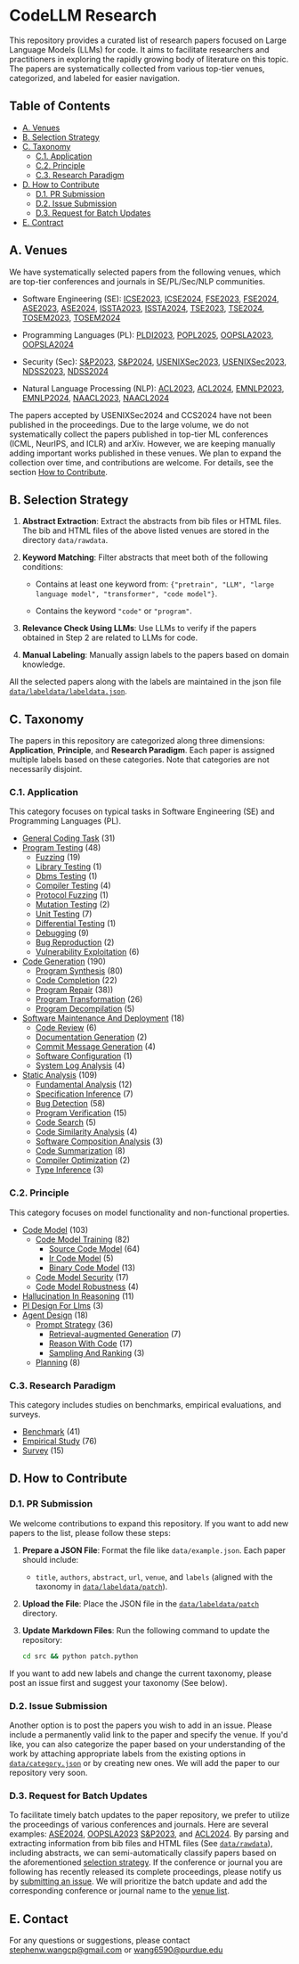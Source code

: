 # CodeLLM Research

This repository provides a curated list of research papers focused on Large Language Models (LLMs) for code. It aims to facilitate researchers and practitioners in exploring the rapidly growing body of literature on this topic. The papers are systematically collected from various top-tier venues, categorized, and labeled for easier navigation.

## Table of Contents

- [A. Venues](#a-venues)
- [B. Selection Strategy](#b-selection-strategy)
- [C. Taxonomy](#c-taxonomy)
   - [C.1. Application](#c1-application)
   - [C.2. Principle](#c2-principle)
   - [C.3. Research Paradigm](#c3-research-paradigm)
- [D. How to Contribute](#d-how-to-contribute)
   - [D.1. PR Submission](#d1-pr-submission)
   - [D.2. Issue Submission](#d2-issue-submission)
   - [D.3. Request for Batch Updates](#d3-request-for-batch-updates)
- [E. Contract](#e-contract)


## A. Venues

We have systematically selected papers from the following venues, which are top-tier conferences and journals in SE/PL/Sec/NLP communities.

- Software Engineering (SE): [ICSE2023](data/papers/venues/ICSE2023/README.md), [ICSE2024](data/papers/venues/ICSE2024/README.md), [FSE2023](data/papers/venues/FSE2023/README.md), [FSE2024](data/papers/venues/FSE2024/README.md), [ASE2023](data/papers/venues/ASE2023/README.md), [ASE2024](data/papers/venues/ASE2024/README.md), [ISSTA2023](data/papers/venues/ISSTA2023/README.md), [ISSTA2024](data/papers/venues/ISSTA2024/README.md), [TSE2023](data/papers/venues/TSE2023/README.md), [TSE2024](data/papers/venues/TSE2024/README.md), [TOSEM2023](data/papers/venues/TOSEM2023/README.md), [TOSEM2024](data/papers/venues/TOSEM2024/README.md)

- Programming Languages (PL): [PLDI2023](data/papers/venues/PLDI2023/README.md), [POPL2025](data/papers/venues/POPL2025/README.md), [OOPSLA2023](data/papers/venues/OOPSLA2023/README.md), [OOPSLA2024](data/papers/venues/OOPSLA2024/README.md)

- Security (Sec): [S&P2023](data/papers/venues/S&P2023/README.md), [S&P2024](data/papers/venues/S&P2024/README.md), [USENIXSec2023](data/papers/venues/USENIXSec2023/README.md), [USENIXSec2023](data/papers/venues/USENIXSec2023/README.md), [NDSS2023](data/papers/venues/NDSS2023/README.md), [NDSS2024](data/papers/venues/NDSS2024/README.md)

- Natural Language Processing (NLP): [ACL2023](data/papers/venues/ACL2023/README.md), [ACL2024](data/papers/venues/ACL2024/README.md), [EMNLP2023](data/papers/venues/EMNLP2023/README.md), [EMNLP2024](data/papers/venues/EMNLP2024/README.md), [NAACL2023](data/papers/venues/NAACL2023/README.md), [NAACL2024](data/papers/venues/NAACL2024/README.md)

The papers accepted by USENIXSec2024 and CCS2024 have not been published in the proceedings. Due to the large volume, we do not systematically collect the papers published in top-tier ML conferences (ICML, NeurIPS, and ICLR) and arXiv. However, we are keeping manually adding important works published in these venues. We plan to expand the collection over time, and contributions are welcome. For details, see the section [How to Contribute](#d-how-to-contribute).


## B. Selection Strategy

1. **Abstract Extraction**: Extract the abstracts from bib files or HTML files. The bib and HTML files of the above listed venues are stored in the directory `data/rawdata`.

2. **Keyword Matching**: Filter abstracts that meet both of the following conditions:

   - Contains at least one keyword from: `{"pretrain", "LLM", "large language model", "transformer", "code model"}`.

   - Contains the keyword `"code"` or `"program"`.

3. **Relevance Check Using LLMs**: Use LLMs to verify if the papers obtained in Step 2 are related to LLMs for code.

4. **Manual Labeling**: Manually assign labels to the papers based on domain knowledge.

All the selected papers along with the labels are maintained in the json file [`data/labeldata/labeldata.json`](data/labeldata/labeldata.json).

## C. Taxonomy

The papers in this repository are categorized along three dimensions: **Application**, **Principle**, and **Research Paradigm**. Each paper is assigned multiple labels based on these categories. Note that categories are not necessarily disjoint.

### C.1. Application

This category focuses on typical tasks in Software Engineering (SE) and Programming Languages (PL).

- [General Coding Task](data/papers/labels/general_coding_task.md)   (31)
- [Program Testing](data/papers/labels/program_testing.md)   (48)
  - [Fuzzing](data/papers/labels/fuzzing.md)   (19)
  - [Library Testing](data/papers/labels/library_testing.md)   (1)
  - [Dbms Testing](data/papers/labels/DBMS_testing.md)   (1)
  - [Compiler Testing](data/papers/labels/compiler_testing.md)   (4)
  - [Protocol Fuzzing](data/papers/labels/protocol_fuzzing.md)   (1)
  - [Mutation Testing](data/papers/labels/mutation_testing.md)   (2)
  - [Unit Testing](data/papers/labels/unit_testing.md)   (7)
  - [Differential Testing](data/papers/labels/differential_testing.md)   (1)
  - [Debugging](data/papers/labels/debugging.md)   (9)
  - [Bug Reproduction](data/papers/labels/bug_reproduction.md)   (2)
  - [Vulnerability Exploitation](data/papers/labels/vulnerability_exploitation.md)   (6)
- [Code Generation](data/papers/labels/code_generation.md)   (190)
  - [Program Synthesis](data/papers/labels/program_synthesis.md)   (80)
  - [Code Completion](data/papers/labels/code_completion.md)   (22)
  - [Program Repair](data/papers/labels/program_repair.md)   (38))
  - [Program Transformation](data/papers/labels/program_transformation.md)   (26)
  - [Program Decompilation](data/papers/labels/program_decompilation.md)   (5)
- [Software Maintenance And Deployment](data/papers/labels/software_maintenance_and_deployment.md)   (18)
  - [Code Review](data/papers/labels/code_review.md)   (6)
  - [Documentation Generation](data/papers/labels/documentation_generation.md)   (2)
  - [Commit Message Generation](data/papers/labels/commit_message_generation.md)   (4)
  - [Software Configuration](data/papers/labels/software_configuration.md)   (1)
  - [System Log Analysis](data/papers/labels/system_log_analysis.md)   (4)
- [Static Analysis](data/papers/labels/static_analysis.md)   (109)
  - [Fundamental Analysis](data/papers/labels/fundamental_analysis.md)   (12)
  - [Specification Inference](data/papers/labels/specification_inference.md)   (7)
  - [Bug Detection](data/papers/labels/bug_detection.md)   (58)
  - [Program Verification](data/papers/labels/program_verification.md)   (15)
  - [Code Search](data/papers/labels/code_search.md)   (5)
  - [Code Similarity Analysis](data/papers/labels/code_similarity_analysis.md)   (4)
  - [Software Composition Analysis](data/papers/labels/software_composition_analysis.md)   (3)
  - [Code Summarization](data/papers/labels/code_summarization.md)   (8)
  - [Compiler Optimization](data/papers/labels/compiler_optimization.md)   (2)
  - [Type Inference](data/papers/labels/type_inference.md)   (3)

### C.2. Principle

This category focuses on model functionality and non-functional properties.

- [Code Model](data/papers/labels/code_model.md)   (103)
  - [Code Model Training](data/papers/labels/code_model_training.md)   (82)
    - [Source Code Model](data/papers/labels/source_code_model.md)   (64)
    - [Ir Code Model](data/papers/labels/IR_code_model.md)   (5)
    - [Binary Code Model](data/papers/labels/binary_code_model.md)   (13)
  - [Code Model Security](data/papers/labels/code_model_security.md)   (17)
  - [Code Model Robustness](data/papers/labels/code_model_robustness.md)   (4)
- [Hallucination In Reasoning](data/papers/labels/hallucination_in_reasoning.md)   (11)
- [Pl Design For Llms](data/papers/labels/PL_design_for_LLMs.md)   (3)
- [Agent Design](data/papers/labels/agent_design.md)   (18)
  - [Prompt Strategy](data/papers/labels/prompt_strategy.md)   (36)
    - [Retrieval-augmented Generation](data/papers/labels/retrieval-augmented_generation.md)   (7)
    - [Reason With Code](data/papers/labels/reason_with_code.md)   (17)
    - [Sampling And Ranking](data/papers/labels/sampling_and_ranking.md)   (3)
  - [Planning](data/papers/labels/planning.md)   (8)

### C.3. Research Paradigm

This category includes studies on benchmarks, empirical evaluations, and surveys.

- [Benchmark](data/papers/labels/benchmark.md)   (41)
- [Empirical Study](data/papers/labels/empirical_study.md)   (76)
- [Survey](data/papers/labels/survey.md)   (15)

## D. How to Contribute

### D.1. PR Submission

We welcome contributions to expand this repository. If you want to add new papers to the list, please follow these steps:

1. **Prepare a JSON File**: Format the file like `data/example.json`. Each paper should include:
   - `title`, `authors`, `abstract`, `url`, `venue`, and `labels` (aligned with the taxonomy in [`data/labeldata/patch`](data/labeldata/patch)).
    
2. **Upload the File**: Place the JSON file in the [`data/labeldata/patch`](data/labeldata/patch) directory.

3. **Update Markdown Files**: Run the following command to update the repository:
   
   ```bash
   cd src && python patch.python
   ```

If you want to add new labels and change the current taxonomy, please post an issue first and suggest your taxonomy (See below).

### D.2. Issue Submission

Another option is to post the papers you wish to add in an issue. Please include a permanently valid link to the paper and specify the venue. If you'd like, you can also categorize the paper based on your understanding of the work by attaching appropriate labels from the existing options in [`data/category.json`](data/category.json) or by creating new ones. We will add the paper to our repository very soon.

### D.3. Request for Batch Updates

To facilitate timely batch updates to the paper repository, we prefer to utilize the proceedings of various conferences and journals. Here are several examples: [ASE2024](https://dl.acm.org/doi/proceedings/10.1145/3691620), [OOPSLA2023](https://dl.acm.org/doi/proceedings/10.1145/3618305) [S&P2023](https://ieeexplore.ieee.org/xpl/conhome/10179215/proceeding), and [ACL2024](https://aclanthology.org/events/acl-2024/). By parsing and extracting information from bib files and HTML files (See [`data/rawdata`](data/rawdata/)), including abstracts, we can semi-automatically classify papers based on the aforementioned [selection strategy](#b-selection-strategy). If the conference or journal you are following has recently released its complete proceedings, please notify us by [submitting an issue](#d2-issue-submission). We will prioritize the batch update and add the corresponding conference or journal name to the [venue list](#a-venues).

## E. Contact

For any questions or suggestions, please contact [stephenw.wangcp@gmail.com](mailto:stephenw.wangcp@gmail.com) or [wang6590@purdue.edu](mailto:wang6590@purdue.edu)